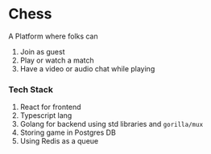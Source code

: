 # Chess 

A Platform where folks can 
1. Join as guest
2. Play or watch a match
3. Have a video or audio chat while playing

### Tech Stack 
1. React for frontend 
2. Typescript lang
3. Golang for backend using std libraries and `gorilla/mux`
4. Storing game in Postgres DB
5. Using Redis as a queue


